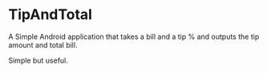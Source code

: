 # TipAndTotal

A Simple Android application that takes a bill and a tip % and outputs the tip amount and total bill.

Simple but useful.
